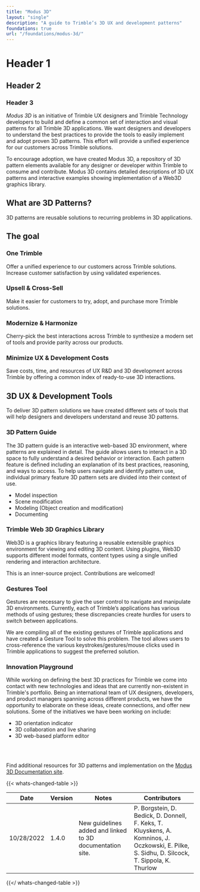 ```yaml
---
title: "Modus 3D"
layout: "single"
description: "A guide to Trimble’s 3D UX and development patterns"
foundations: true
url: "/foundations/modus-3d/"
---
```


# Header 1

## Header 2

### Header 3

*Modus 3D* is an initiative of Trimble UX designers and Trimble Technology developers to build and define a common set of interaction and visual patterns for all Trimble 3D applications. We want designers and developers to understand the best practices to provide the tools to easily implement and adopt proven 3D patterns. This effort will provide a unified experience for our customers across Trimble solutions.

To encourage adoption, we have created Modus 3D, a repository of 3D pattern elements available for any designer or developer within Trimble to consume and contribute. Modus 3D contains detailed descriptions of 3D UX patterns and interactive examples showing implementation of a Web3D graphics library.

## What are 3D Patterns?

3D patterns are reusable solutions to recurring problems in 3D applications.

## The goal

### One Trimble

Offer a unified experience to our customers across Trimble solutions. Increase customer satisfaction by using validated experiences.

### Upsell & Cross-Sell

Make it easier for customers to try, adopt, and purchase more Trimble solutions.

### Modernize & Harmonize

Cherry-pick the best interactions across Trimble to synthesize a modern set of tools and provide parity across our products.

### Minimize UX & Development Costs

Save costs, time, and resources of UX R&D and 3D development across Trimble by offering a common index of ready-to-use 3D interactions.

## 3D UX & Development Tools

To deliver 3D pattern solutions we have created different sets of tools that will help designers and developers understand and reuse 3D patterns.

### 3D Pattern Guide

The 3D pattern guide is an interactive web-based 3D environment, where patterns are explained in detail. The guide allows users to interact in a 3D space to fully understand a desired behavior or interaction. Each pattern feature is defined including an explanation of its best practices, reasoning, and ways to access. To help users navigate and identify pattern use, individual primary feature 3D pattern sets are divided into their context of use.

- Model inspection
- Scene modification
- Modeling (Object creation and modification)
- Documenting

### Trimble Web 3D Graphics Library

Web3D is a graphics library featuring a reusable extensible graphics environment for viewing and editing 3D content. Using plugins, Web3D supports different model formats, content types using a single unified rendering and interaction architecture.

This is an inner-source project. Contributions are welcomed!

### Gestures Tool

Gestures are necessary to give the user control to navigate and manipulate 3D environments. Currently, each of Trimble’s applications has various methods of using gestures; these discrepancies create hurdles for users to switch between applications.

We are compiling all of the existing gestures of Trimble applications and have created a Gesture Tool to solve this problem. The tool allows users to cross-reference the various keystrokes/gestures/mouse clicks used in Trimble applications to suggest the preferred solution.

### Innovation Playground

While working on defining the best 3D practices for Trimble we come into contact with new technologies and ideas that are currently non-existent in Trimble's portfolio. Being an international team of UX designers, developers, and product managers spanning across different products, we have the opportunity to elaborate on these ideas, create connections, and offer new solutions. Some of the initiatives we have been working on include:

- 3D orientation indicator
- 3D collaboration and live sharing
- 3D web-based platform editor

<br>
<br>

Find additional resources for 3D patterns and implementation on the [Modus 3D Documentation site](https://web3d.trimble.com/demo/modus/).

{{< whats-changed-table >}}

| Date       | Version | Notes                                                    | Contributors |
| ---------- | ------- | -------------------------------------------------------- | ------------ |
| 10/28/2022 | 1.4.0   | New guidelines added and linked to 3D documentation site. | P. Borgstein, D. Bedick, D. Donnell, F. Keks, T. Kluyskens, A. Komninos, J. Oczkowski, E. Pilke, S. Sidhu, D. Silcock, T. Sippola, K. Thurlow      |

{{</ whats-changed-table >}}
